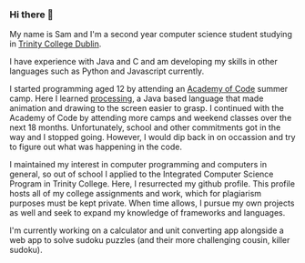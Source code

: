 ### Hi there 👋

My name is Sam and I'm a second year computer science student studying in [Trinity College Dublin](https://tcd.ie).

I have experience with Java and C and am developing my skills in other languages such as Python and Javascript currently.

I started programming aged 12 by attending an [Academy of Code](https://https://www.theacademyofcode.com/) summer camp. Here I learned [processing](https://processing.org), a Java based language that made animation and drawing to the screen easier to grasp. I continued with the Academy of Code by attending more camps and weekend classes over the next 18 months. Unfortunately, school and other commitments got in the way and I stopped going. However, I would dip back in on occassion and try to figure out what was happening in the code.

I maintained my interest in computer programming and computers in general, so out of school I applied to the Integrated Computer Science Program in Trinity College. Here, I resurrected my github profile. This profile hosts all of my college assignments and work, which for plagiarism purposes must be kept private. When time allows, I pursue my own projects as well and seek to expand my knowledge of frameworks and languages.

I'm currently working on a calculator and unit converting app alongside a web app to solve sudoku puzzles (and their more challenging cousin, killer sudoku).
<!--
**sktylr/sktylr** is a ✨ _special_ ✨ repository because its `README.md` (this file) appears on your GitHub profile.

Here are some ideas to get you started:

- 🔭 I’m currently working on ...
- 🌱 I’m currently learning ...
- 👯 I’m looking to collaborate on ...
- 🤔 I’m looking for help with ...
- 💬 Ask me about ...
- 📫 How to reach me: ...
- 😄 Pronouns: ...
- ⚡ Fun fact: ...
-->
